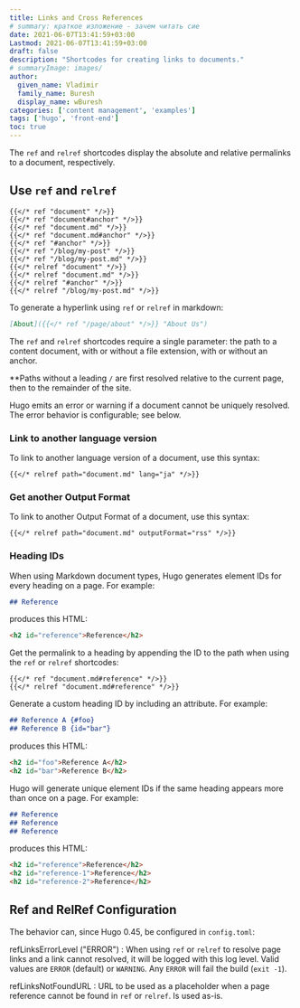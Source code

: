 ```yaml
---
title: Links and Cross References
# summary: краткое изложение - зачем читать сие
date: 2021-06-07T13:41:59+03:00
Lastmod: 2021-06-07T13:41:59+03:00
draft: false
description: "Shortcodes for creating links to documents."
# summaryImage: images/
author:
  given_name: Vladimir
  family_name: Buresh
  display_name: wBuresh
categories: ['content management', 'examples']
tags: ['hugo', 'front-end']
toc: true
---
```


The `ref` and `relref` shortcodes display the absolute and relative permalinks to a document, respectively.

## Use `ref` and `relref`

```go-html-template
{{</* ref "document" */>}}
{{</* ref "document#anchor" */>}}
{{</* ref "document.md" */>}}
{{</* ref "document.md#anchor" */>}}
{{</* ref "#anchor" */>}}
{{</* ref "/blog/my-post" */>}}
{{</* ref "/blog/my-post.md" */>}}
{{</* relref "document" */>}}
{{</* relref "document.md" */>}}
{{</* relref "#anchor" */>}}
{{</* relref "/blog/my-post.md" */>}}
```

To generate a hyperlink using `ref` or `relref` in markdown:

```md
[About]({{</* ref "/page/about" */>}} "About Us")
```

The `ref` and `relref` shortcodes require a single parameter: the path to a content document, with or without a file extension, with or without an anchor.

**Paths without a leading `/` are first resolved relative to the current page, then to the remainder of the site.

Hugo emits an error or warning if a document cannot be uniquely resolved. The error behavior is configurable; see below.

### Link to another language version

To link to another language version of a document, use this syntax:

```go-html-template
{{</* relref path="document.md" lang="ja" */>}}
```

### Get another Output Format

To link to another Output Format of a document, use this syntax:

```go-html-template
{{</* relref path="document.md" outputFormat="rss" */>}}
```

### Heading IDs

When using Markdown document types, Hugo generates element IDs for every heading on a page. For example:

```md
## Reference
```

produces this HTML:

```html
<h2 id="reference">Reference</h2>
```

Get the permalink to a heading by appending the ID to the path when using the `ref` or `relref` shortcodes:

```go-html-template
{{</* ref "document.md#reference" */>}}
{{</* relref "document.md#reference" */>}}
```

Generate a custom heading ID by including an attribute. For example:

```md
## Reference A {#foo}
## Reference B {id="bar"}
```

produces this HTML:

```html
<h2 id="foo">Reference A</h2>
<h2 id="bar">Reference B</h2>
```

Hugo will generate unique element IDs if the same heading appears more than once on a page. For example:

```md
## Reference
## Reference
## Reference
```

produces this HTML:

```html
<h2 id="reference">Reference</h2>
<h2 id="reference-1">Reference</h2>
<h2 id="reference-2">Reference</h2>
```

## Ref and RelRef Configuration

The behavior can, since Hugo 0.45, be configured in `config.toml`:

refLinksErrorLevel ("ERROR")
: When using `ref` or `relref` to resolve page links and a link cannot resolved, it will be logged with this log level. Valid values are `ERROR` (default) or `WARNING`. Any `ERROR` will fail the build (`exit -1`).

refLinksNotFoundURL
: URL to be used as a placeholder when a page reference cannot be found in `ref` or `relref`. Is used as-is.
